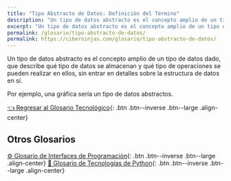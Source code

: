 ```yaml
---
title: "Tipo Abstracto de Datos: Definición del Término"
description: "Un tipo de datos abstracto es el concepto amplio de un tipo de datos dado."
excerpt: "Un tipo de datos abstracto es el concepto amplio de un tipo de datos dado."
permalink: /glosario/tipo-abstracto-de-datos/
permalink: https://ciberninjas.com/glosario/tipo-abstracto-de-datos/
---
```


Un tipo de datos abstracto es el concepto amplio de un tipo de datos dado, que describe qué tipo de datos se almacenan y qué tipo de operaciones se pueden realizar en ellos, sin entrar en detalles sobre la estructura de datos en sí.

Por ejemplo, una gráfica sería un tipo de datos abstractos.

[👈 Regresar al Glosario Tecnológico](/glosario/){: .btn .btn--inverse .btn--large .align-center}

## Otros Glosarios

[⚙ Glosario de Interfaces de Programación](/glosario/completo-interfaces-programacion/){: .btn .btn--inverse .btn--large .align-center}
[🐍 Glosario de Tecnologías de Python](/glosario/completo-tecnologias-python/){: .btn .btn--inverse .btn--large .align-center}